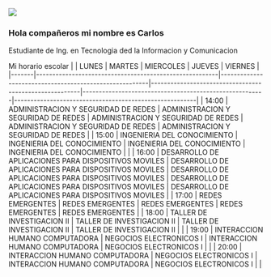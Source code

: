 ![](https://images.cooltext.com/5548668.png)

### Hola compañeros mi nombre es Carlos
Estudiante de Ing. en Tecnologia ded la Informacion y Comunicacion 

Mi horario escolar
|       | LUNES                                                  | MARTES                                                 | MIERCOLES                                              | JUEVES                                                 | VIERNES                                                |
|-------|--------------------------------------------------------|--------------------------------------------------------|--------------------------------------------------------|--------------------------------------------------------|--------------------------------------------------------|
| 14:00 | ADMINISTRACION  Y SEGURIDAD DE REDES                   | ADMINISTRACION  Y SEGURIDAD DE REDES                   | ADMINISTRACION  Y SEGURIDAD DE REDES                   | ADMINISTRACION  Y SEGURIDAD DE REDES                   | ADMINISTRACION  Y SEGURIDAD DE REDES                   |
| 15:00 | INGENIERIA  DEL CONOCIMIENTO                           | INGENIERIA  DEL CONOCIMIENTO                           | INGENIERIA  DEL CONOCIMIENTO                           | INGENIERIA  DEL CONOCIMIENTO                           |                                                        |
| 16:00 | DESARROLLO DE  APLICACIONES PARA  DISPOSITIVOS MOVILES | DESARROLLO DE  APLICACIONES PARA  DISPOSITIVOS MOVILES | DESARROLLO DE  APLICACIONES PARA  DISPOSITIVOS MOVILES | DESARROLLO DE  APLICACIONES PARA  DISPOSITIVOS MOVILES | DESARROLLO DE  APLICACIONES PARA  DISPOSITIVOS MOVILES |
| 17:00 | REDES EMERGENTES                                       | REDES EMERGENTES                                       | REDES EMERGENTES                                       | REDES EMERGENTES                                       | REDES EMERGENTES                                       |
| 18:00 | TALLER DE  INVESTIGACION II                            | TALLER DE  INVESTIGACION II                            | TALLER DE  INVESTIGACION II                            | TALLER DE  INVESTIGACION II                            |                                                        |
| 19:00 | INTERACCION  HUMANO COMPUTADORA                        |                 NEGOCIOS ELECTRONICOS I                | INTERACCION  HUMANO COMPUTADORA                        |                 NEGOCIOS ELECTRONICOS I                |                                                        |
| 20:00 | INTERACCION  HUMANO COMPUTADORA                        |                 NEGOCIOS ELECTRONICOS I                | INTERACCION  HUMANO COMPUTADORA                        |                 NEGOCIOS ELECTRONICOS I                |                                                        |

<!--
**charlyesme7/charlyesme7** is a ✨ _special_ ✨ repository because its `README.md` (this file) appears on your GitHub profile.

Here are some ideas to get you started:

- 🔭 I’m currently working on ...
- 🌱 I’m currently learning ...
- 👯 I’m looking to collaborate on ...
- 🤔 I’m looking for help with ...
- 💬 Ask me about ...
- 📫 How to reach me: ...
- 😄 Pronouns: ...
- ⚡ Fun fact: ...
-->
